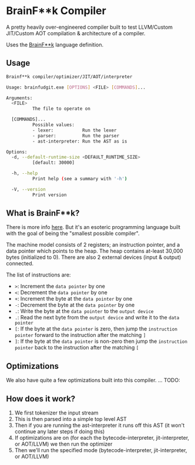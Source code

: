 # BrainF**k Compiler

A pretty heavily over-engineered compiler built to test LLVM/Custom JIT/Custom AOT compilation & architecture of a compiler.

Uses the [BrainF**k](https://en.wikipedia.org/wiki/Brainfuck) language definition.

## Usage

```bash
Brainf**k compiler/optimizer/JIT/AOT/interpreter

Usage: brainfudgit.exe [OPTIONS] <FILE> [COMMANDS]...

Arguments:
  <FILE>
          The file to operate on

  [COMMANDS]...
          Possible values:
          - lexer:           Run the lexer
          - parser:          Run the parser
          - ast-interpreter: Run the AST as is

Options:
  -d, --default-runtime-size <DEFAULT_RUNTIME_SIZE>
          [default: 30000]

  -h, --help
          Print help (see a summary with '-h')

  -V, --version
          Print version
```

## What is BrainF**k?

There is more info [here](https://en.wikipedia.org/wiki/Brainfuck).  But it's an esoteric programming language built with the goal of being the "smallest possible compiler".

The machine model consists of 2 registers; an instruction pointer, and a data pointer which points to the heap.  The heap contains at-least 30,000 bytes (initialized to 0).  There are also 2 external devices (input & output) connected.

The list of instructions are:
- `>`: Increment the `data pointer` by one
- `<`: Decrement the `data pointer` by one
- `+`: Increment the byte at the `data pointer` by one
- `-`: Decrement the byte at the `data pointer` by one
- `.`: Write the byte at the `data pointer` to the `output device`
- `.`: Read the next byte from the `output device` and write it to the `data pointer`
- `[`: If the byte at the `data pointer` is zero, then jump the `instruction pointer` forward to the instruction after the matching `]`
- `]`: If the byte at the `data pointer` is non-zero then jump the `instruction pointer` back to the instruction after the matching `[`

## Optimizations

We also have quite a few optimizations built into this compiler.
... TODO:

## How does it work?

1. We first tokenizer the input stream
2. This is then parsed into a simple top level AST
3. Then if you are running the ast-interpreter it runs off this AST (it won't continue any later steps if doing this)
4. If optimizations are on (for each the bytecode-interpreter, jit-interpreter, or AOT/LLVM) we then run the optimizer
5. Then we'll run the specified mode (bytecode-interpreter, jit-interpreter, or AOT/LLVM)
